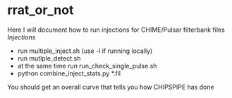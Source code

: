 # rrat_or_not

Here I will document how to run injections for CHIME/Pulsar filterbank files
*Injections*
- run multiple_inject.sh (use -l if running locally)
- run mutlple_detect.sh 
- at the same time run run_check_single_pulse.sh
- python combine_inject_stats.py *.fil

You should get an overall curve that tells you how CHIPSPIPE has done
